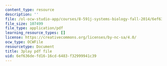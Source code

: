 ```yaml
---
content_type: resource
description: ''
file: /ol-ocw-studio-app/courses/8-591j-systems-biology-fall-2014/6ef636defd1616cd6483f32999941c39_sJ7p2AuOYlA.pdf
file_size: 107499
file_type: application/pdf
learning_resource_types: []
license: https://creativecommons.org/licenses/by-nc-sa/4.0/
ocw_type: OCWFile
resourcetype: Document
title: 3play pdf file
uid: 6ef636de-fd16-16cd-6483-f32999941c39
---
```

